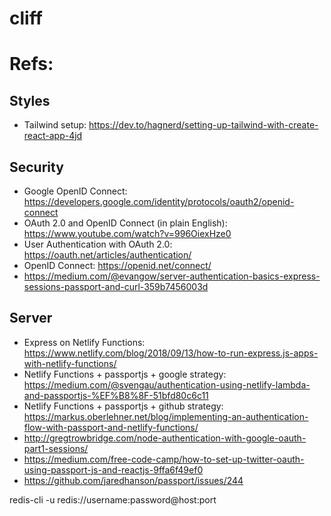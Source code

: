 # cliff

# Refs:

## Styles

- Tailwind setup: https://dev.to/hagnerd/setting-up-tailwind-with-create-react-app-4jd

## Security

- Google OpenID Connect: https://developers.google.com/identity/protocols/oauth2/openid-connect
- OAuth 2.0 and OpenID Connect (in plain English): https://www.youtube.com/watch?v=996OiexHze0
- User Authentication with OAuth 2.0: https://oauth.net/articles/authentication/
- OpenID Connect: https://openid.net/connect/
- https://medium.com/@evangow/server-authentication-basics-express-sessions-passport-and-curl-359b7456003d

## Server

- Express on Netlify Functions: https://www.netlify.com/blog/2018/09/13/how-to-run-express.js-apps-with-netlify-functions/
- Netlify Functions + passportjs + google strategy: https://medium.com/@svengau/authentication-using-netlify-lambda-and-passportjs-%EF%B8%8F-51bfd80c6c11
- Netlify Functions + passportjs + github strategy: https://markus.oberlehner.net/blog/implementing-an-authentication-flow-with-passport-and-netlify-functions/
- http://gregtrowbridge.com/node-authentication-with-google-oauth-part1-sessions/
- https://medium.com/free-code-camp/how-to-set-up-twitter-oauth-using-passport-js-and-reactjs-9ffa6f49ef0
- https://github.com/jaredhanson/passport/issues/244

redis-cli -u redis://username:password@host:port
